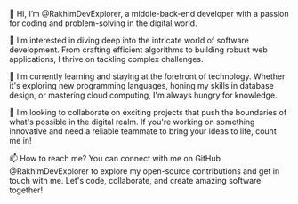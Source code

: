 👋 Hi, I’m @RakhimDevExplorer, a middle-back-end developer with a passion for coding and problem-solving in the digital world.

👀 I’m interested in diving deep into the intricate world of software development. From crafting efficient algorithms to building robust web applications, I thrive on tackling complex challenges.

🌱 I’m currently learning and staying at the forefront of technology. Whether it's exploring new programming languages, honing my skills in database design, or mastering cloud computing, I'm always hungry for knowledge.

💞️ I’m looking to collaborate on exciting projects that push the boundaries of what's possible in the digital realm. If you're working on something innovative and need a reliable teammate to bring your ideas to life, count me in!

📫 How to reach me? You can connect with me on GitHub @RakhimDevExplorer to explore my open-source contributions and get in touch with me. Let's code, collaborate, and create amazing software together!
<!---
RakhimDevExplorer/RakhimDevExplorer is a ✨ special ✨ repository because its `README.md` (this file) appears on your GitHub profile.
You can click the Preview link to take a look at your changes.
--->
